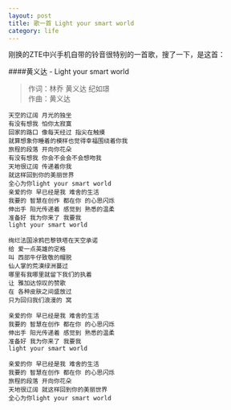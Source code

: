```yaml
---
layout: post
title: 歌一首 Light your smart world
category: life
---
```


刚换的ZTE中兴手机自带的铃音很特别的一首歌，搜了一下，是这首：


####黄义达 - Light your smart world

>作词：林乔 黄义达 纪如璟  
>作曲：黄义达

    天空的辽阔 月光的独坐
    有没有想我 怕你太寂寞
    回家的路口 像每天经过 指尖在触摸
    就算想象你睡着的模样也觉得幸福围绕着你我
    旅程的段落 开向你花朵
    有没有想我 你会不会会不会想吻我
    天地很辽阔 传递着你我
    就这样回到你的美丽世界
    全心为你light your smart world
    亲爱的你 早已经是我 难舍的生活
    我要的 智慧在创作 都在你 的心思闪烁
    伸出手 阳光传递着 感觉到 熟悉的温柔
    准备好 我为你来了 我要我
    light your smart world
    
    绚烂法国涂鸦巴黎铁塔在天空承诺
    给 爱一点英雄的定格
    叫 西部牛仔致敬的帽脱
    仙人掌的荒漠绿洲蔓过
    哪里有我哪里就留下我们的执着
    让 雅加达惊叹的赞歌
    在 各种皮肤之间盛放过
    只为回归我们浪漫的 窝
    
    亲爱的你 早已经是我 难舍的生活
    我要的 智慧在创作 都在你 的心思闪烁
    伸出手 阳光传递着 感觉到 熟悉的温柔
    准备好 我为你来了 我要我
    light your smart world
    
    亲爱的你 早已经是我 难舍的生活
    我要的 智慧在创作 都在你 的心思闪烁
    旅程的段落 开向你花朵
    天地很辽阔 就这样回到你的美丽世界
    全心为你light your smart world
    
